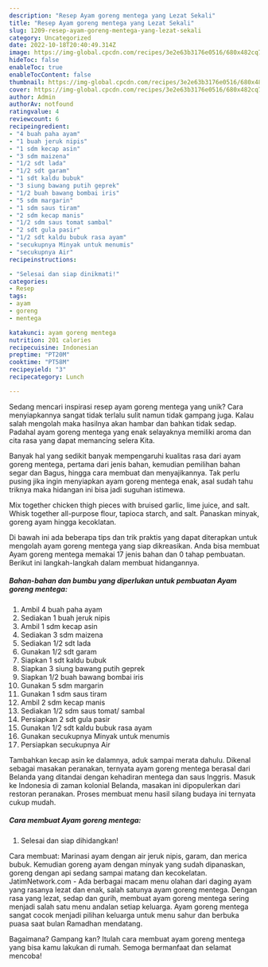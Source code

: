 ```yaml
---
description: "Resep Ayam goreng mentega yang Lezat Sekali"
title: "Resep Ayam goreng mentega yang Lezat Sekali"
slug: 1209-resep-ayam-goreng-mentega-yang-lezat-sekali
category: Uncategorized
date: 2022-10-18T20:40:49.314Z
image: https://img-global.cpcdn.com/recipes/3e2e63b3176e0516/680x482cq70/ayam-goreng-mentega-foto-resep-utama.jpg
hideToc: false
enableToc: true
enableTocContent: false
thumbnail: https://img-global.cpcdn.com/recipes/3e2e63b3176e0516/680x482cq70/ayam-goreng-mentega-foto-resep-utama.jpg
cover: https://img-global.cpcdn.com/recipes/3e2e63b3176e0516/680x482cq70/ayam-goreng-mentega-foto-resep-utama.jpg
author: Admin
authorAv: notfound
ratingvalue: 4
reviewcount: 6
recipeingredient:
- "4 buah paha ayam"
- "1 buah jeruk nipis"
- "1 sdm kecap asin"
- "3 sdm maizena"
- "1/2 sdt lada"
- "1/2 sdt garam"
- "1 sdt kaldu bubuk"
- "3 siung bawang putih geprek"
- "1/2 buah bawang bombai iris"
- "5 sdm margarin"
- "1 sdm saus tiram"
- "2 sdm kecap manis"
- "1/2 sdm saus tomat sambal"
- "2 sdt gula pasir"
- "1/2 sdt kaldu bubuk rasa ayam"
- "secukupnya Minyak untuk menumis"
- "secukupnya Air"
recipeinstructions:

- "Selesai dan siap dinikmati!"
categories:
- Resep
tags:
- ayam
- goreng
- mentega

katakunci: ayam goreng mentega 
nutrition: 201 calories
recipecuisine: Indonesian
preptime: "PT20M"
cooktime: "PT58M"
recipeyield: "3"
recipecategory: Lunch

---
```





Sedang mencari inspirasi resep ayam goreng mentega yang unik? Cara menyiapkannya sangat tidak terlalu sulit namun tidak gampang juga. Kalau salah mengolah maka hasilnya akan hambar dan bahkan tidak sedap. Padahal ayam goreng mentega yang enak selayaknya memiliki aroma dan cita rasa yang dapat memancing selera Kita.





Banyak hal yang sedikit banyak mempengaruhi kualitas rasa dari ayam goreng mentega, pertama dari jenis bahan, kemudian pemilihan bahan segar dan Bagus, hingga cara membuat dan menyajikannya. Tak perlu pusing jika ingin menyiapkan ayam goreng mentega enak,      asal sudah tahu triknya maka hidangan ini bisa jadi suguhan istimewa.














Mix together chicken thigh pieces with bruised garlic, lime juice, and salt. Whisk together all-purpose flour, tapioca starch, and salt. Panaskan minyak, goreng ayam hingga kecoklatan.






Di bawah ini ada beberapa tips dan trik praktis yang dapat diterapkan untuk mengolah ayam goreng mentega yang siap dikreasikan. Anda bisa membuat Ayam goreng mentega memakai 17 jenis bahan dan 0 tahap pembuatan. Berikut ini langkah-langkah dalam membuat hidangannya.

<!--inarticleads1-->

##### Bahan-bahan dan bumbu yang diperlukan untuk pembuatan Ayam goreng mentega:

1. Ambil 4 buah paha ayam
1. Sediakan 1 buah jeruk nipis
1. Ambil 1 sdm kecap asin
1. Sediakan 3 sdm maizena
1. Sediakan 1/2 sdt lada
1. Gunakan 1/2 sdt garam
1. Siapkan 1 sdt kaldu bubuk
1. Siapkan 3 siung bawang putih geprek
1. Siapkan 1/2 buah bawang bombai iris
1. Gunakan 5 sdm margarin
1. Gunakan 1 sdm saus tiram
1. Ambil 2 sdm kecap manis
1. Sediakan 1/2 sdm saus tomat/ sambal
1. Persiapkan 2 sdt gula pasir
1. Gunakan 1/2 sdt kaldu bubuk rasa ayam
1. Gunakan secukupnya Minyak untuk menumis
1. Persiapkan secukupnya Air


Tambahkan kecap asin ke dalamnya, aduk sampai merata dahulu. Dikenal sebagai masakan peranakan, ternyata ayam goreng mentega berasal dari Belanda yang ditandai dengan kehadiran mentega dan saus Inggris. Masuk ke Indonesia di zaman kolonial Belanda, masakan ini dipopulerkan dari restoran peranakan. Proses membuat menu hasil silang budaya ini ternyata cukup mudah. 

<!--inarticleads2-->

##### Cara membuat Ayam goreng mentega:


1. Selesai dan siap dihidangkan!

Cara membuat: Marinasi ayam dengan air jeruk nipis, garam, dan merica bubuk. Kemudian goreng ayam dengan minyak yang sudah dipanaskan, goreng dengan api sedang sampai matang dan kecokelatan. JatimNetwork.com - Ada berbagai macam menu olahan dari daging ayam yang rasanya lezat dan enak, salah satunya ayam goreng mentega. Dengan rasa yang lezat, sedap dan gurih, membuat ayam goreng mentega sering menjadi salah satu menu andalan setiap keluarga. Ayam goreng mentega sangat cocok menjadi pilihan keluarga untuk menu sahur dan berbuka puasa saat bulan Ramadhan mendatang. 

Bagaimana? Gampang kan? Itulah cara membuat ayam goreng mentega yang bisa kamu lakukan di rumah. Semoga bermanfaat dan selamat mencoba!
